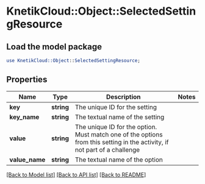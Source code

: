# KnetikCloud::Object::SelectedSettingResource

## Load the model package
```perl
use KnetikCloud::Object::SelectedSettingResource;
```

## Properties
Name | Type | Description | Notes
------------ | ------------- | ------------- | -------------
**key** | **string** | The unique ID for the setting | 
**key_name** | **string** | The textual name of the setting | 
**value** | **string** | The unique ID for the option. Must match one of the options from this setting in the activity, if not part of a challenge | 
**value_name** | **string** | The textual name of the option | 

[[Back to Model list]](../README.md#documentation-for-models) [[Back to API list]](../README.md#documentation-for-api-endpoints) [[Back to README]](../README.md)


